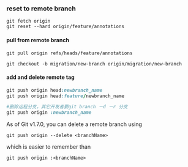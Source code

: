 ### reset to remote branch

```
git fetch origin
git reset --hard origin/feature/annotations
```


#### pull from remote branch

```
git pull origin refs/heads/feature/annotations

git checkout -b migration/new-branch origin/migration/new-branch

```


#### add and delete remote tag

```ruby
git push origin head:newbranch_name 
git push origin head:feature/newbranch_name   

#删除远程分支，其它开发者要git branch －d －r 分支  
git push origin :newbranch_name  

```



As of Git v1.7.0, you can delete a remote branch using
```
git push origin --delete <branchName>
```
which is easier to remember than
```
git push origin :<branchName>
```
